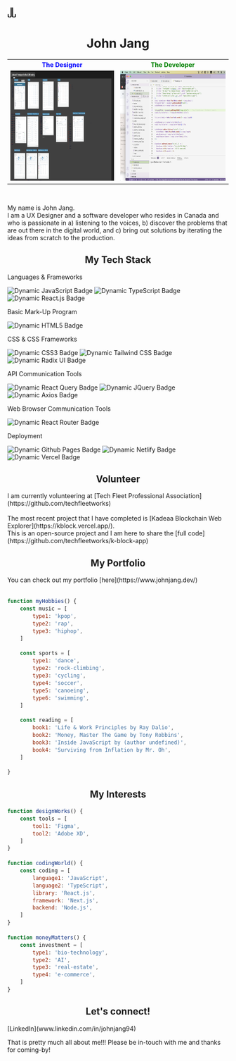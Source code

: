 <img src="./images/logo-dark-bg.png" alt="logo" width="20px"/>
<h1 align="center">John Jang</h1>
<table>
<tr>
<th style="text-align: center; color: blue;">
The Designer
</th>
<th style="text-align: center; color: green;">
The Developer
</th>
</tr>
<tr>
<td>
<img src="./images/designer.png" alt="designer" width="500px" height="250px"/>
</td>
<td>
<img src="./images/developer.png" alt="developer" width="500px" height="250px"/>
</td>
</tr>
</table>
<br/>
<p>
My name is John Jang.<br/>
I am a UX Designer and a software developer who resides in Canada and  who is passionate in a) listening to the voices, b) discover the problems that are out there in the digital world, and c) bring out solutions by iterating the ideas from scratch to the production.
</p>
<section>
<h1 align="center">My Tech Stack</h1>
<p>Languages & Frameworks</p>
<img alt="Dynamic JavaScript Badge" src="https://img.shields.io/badge/logo-javascript-blue?logo=javascript&logoColor=e8f22e">
<img alt="Dynamic TypeScript Badge" src="https://img.shields.io/badge/logo-typescript-blue?logo=typescript&logoColor=a6b6ff">
<img alt="Dynamic React.js Badge" src="https://img.shields.io/badge/logo-react-blue?logo=react&logoColor=61DAFB"><br/>
<p>Basic Mark-Up Program<p>
<img alt="Dynamic HTML5 Badge" src="https://img.shields.io/badge/logo-html5-blue?logo=html5&logoColor=E34F26"><br/>
<p>CSS & CSS Frameworks</p>
<img alt="Dynamic CSS3 Badge" src="https://img.shields.io/badge/logo-css3-blue?logo=css3&logoColor=1572B6">
<img alt="Dynamic Tailwind CSS Badge" src="https://img.shields.io/badge/logo-tailwindcss-blue?logo=tailwindcss&logoColor=06B6D4">
<img alt="Dynamic Radix UI Badge" src="https://img.shields.io/badge/logo-radixui-blue?logo=radixui&logoColor=ffffff"><br/>
<p>API Communication Tools</p>
<img alt="Dynamic React Query Badge" src="https://img.shields.io/badge/logo-reactquery-blue?logo=reactquery&logoColor=FF4154">
<img alt="Dynamic JQuery Badge" src="https://img.shields.io/badge/logo-jquery-blue?logo=jquery&logoColor=0769AD">
<img alt="Dynamic Axios Badge" src="https://img.shields.io/badge/logo-axios-blue?logo=axios&logoColor=5A29E4"><br/>
<p>Web Browser Communication Tools</p>
<img alt="Dynamic React Router Badge" src="https://img.shields.io/badge/logo-reactrouter-blue?logo=reactrouter&logoColor=CA4245"><br/>
<p>Deployment</p>
<img alt="Dynamic Github Pages Badge" src="https://img.shields.io/badge/logo-github-blue?logo=github&logoColor=ffffff">
<img alt="Dynamic Netlify Badge" src="https://img.shields.io/badge/logo-netlify-blue?logo=netlify&logoColor=00C7B7">
<img alt="Dynamic Vercel Badge" src="https://img.shields.io/badge/logo-vercel-blue?logo=vercel&logoColor=ffffff">
</section>
<section>
<h1 align="center">Volunteer</h1>
I am currently volunteering at [Tech Fleet Professional Association](https://github.com/techfleetworks)<br/><br/>
The most recent project that I have completed is [Kadeaa Blockchain Web Explorer](https://kblock.vercel.app/).<br/>
This is an open-source project and I am here to share the [full code](https://github.com/techfleetworks/k-block-app)
</section>
<section>
<h1 align="center">My Portfolio</h1>
You can check out my portfolio [here](https://www.johnjang.dev/)
<br/><br/>

```js
function myHobbies() {
    const music = [
        type1: 'kpop',
        type2: 'rap',
        type3: 'hiphop',
    ]

    const sports = [
        type1: 'dance',
        type2: 'rock-climbing',
        type3: 'cycling',
        type4: 'soccer',
        type5: 'canoeing',
        type6: 'swimming',
    ]

    const reading = [
        book1: 'Life & Work Principles by Ray Dalio',
        book2: 'Money, Master The Game by Tony Robbins',
        book3: 'Inside JavaScript by (author undefined)',
        book4: 'Surviving from Inflation by Mr. Oh',
    ]

}
```

</section>
<section>
<h1 align="center">My Interests</h1>

```js
function designWorks() {
    const tools = [
        tool1: 'Figma',
        tool2: 'Adobe XD',
    ]
}

function codingWorld() {
    const coding = [
        language1: 'JavaScript',
        language2: 'TypeScript',
        library: 'React.js',
        framework: 'Next.js',
        backend: 'Node.js',
    ]
}

function moneyMatters() {
    const investment = [
        type1: 'bio-technology',
        type2: 'AI',
        type3: 'real-estate',
        type4: 'e-commerce',
    ]
}
```

<section>
<h2 align="center">Let's connect!</h2>
[LinkedIn](www.linkedin.com/in/johnjang94)
<footer>
<p>That is pretty much all about me!!! Please be in-touch with me and thanks for coming-by!</p>
</footer>
</section>
